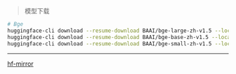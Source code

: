 
> 

> 模型下载


```bash
# Bge
huggingface-cli download --resume-download BAAI/bge-large-zh-v1.5 --local-dir BAAI/bge-large-zh-v1.5
huggingface-cli download --resume-download BAAI/bge-base-zh-v1.5 --local-dir BAAI/bge-base-zh-v1.5
huggingface-cli download --resume-download BAAI/bge-small-zh-v1.5 --local-dir BAAI/bge-small-zh-v1.5
```

----

[hf-mirror](https://hf-mirror.com/)
